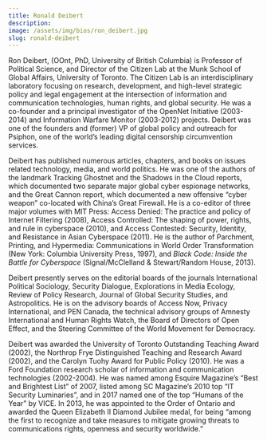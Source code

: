 ```yaml
---
title: Ronald Deibert
description:
image: /assets/img/bios/ron_deibert.jpg
slug: ronald-deibert
---
```

Ron Deibert, (OOnt, PhD, University of British Columbia) is Professor of Political Science, and Director of the Citizen Lab at the Munk School of Global Affairs, University of Toronto. The Citizen Lab is an interdisciplinary laboratory focusing on research, development, and high-level strategic policy and legal engagement at the intersection of information and communication technologies, human rights, and global security. He was a co-founder and a principal investigator of the OpenNet Initiative (2003-2014) and Information Warfare Monitor (2003-2012) projects. Deibert was one of the founders and (former) VP of global policy and outreach for Psiphon, one of the world’s leading digital censorship circumvention services.

Deibert has published numerous articles, chapters, and books on issues related technology, media, and world politics. He was one of the authors of the landmark Tracking Ghostnet and the Shadows in the Cloud reports, which documented two separate major global cyber espionage networks, and the Great Cannon report, which documented a new offensive “cyber weapon” co-located with China’s Great Firewall. He is a co-editor of three major volumes with MIT Press: Access Denied: The practice and policy of Internet Filtering (2008), Access Controlled: The shaping of power, rights, and rule in cyberspace (2010), and Access Contested: Security, Identity, and Resistance in Asian Cyberspace (2011). He is the author of Parchment, Printing, and Hypermedia: Communications in World Order Transformation (New York: Columbia University Press, 1997), and _Black Code: Inside the Battle for Cyberspace_ (Signal/McClelland & Stewart/Random House, 2013).

Deibert presently serves on the editorial boards of the journals International Political Sociology, Security Dialogue, Explorations in Media Ecology, Review of Policy Research, Journal of Global Security Studies, and Astropolitics.  He is on the advisory boards of Access Now, Privacy International, and PEN Canada, the technical advisory groups of Amnesty International and Human Rights Watch, the Board of Directors of Open Effect, and the Steering Committee of the World Movement for Democracy.

Deibert was awarded the University of Toronto Outstanding Teaching Award (2002), the Northrop Frye Distinguished Teaching and Research Award (2002), and the Carolyn Tuohy Award for Public Policy (2010). He was a Ford Foundation research scholar of information and communication technologies (2002-2004). He was named among Esquire Magazine’s “Best and Brightest List” of 2007, listed among SC Magazine’s 2010 top “IT Security Luminaries”, and in 2017 named one of the top “Humans of the Year” by VICE.  In 2013, he was appointed to the Order of Ontario and awarded the Queen Elizabeth II Diamond Jubilee medal, for being “among the first to recognize and take measures to mitigate growing threats to communications rights, openness and security worldwide.”
